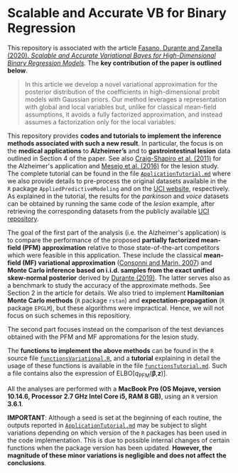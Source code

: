 # Scalable and Accurate VB for Binary Regression

This repository is associated with the article [Fasano, Durante and Zanella (2020). *Scalable and Accurate Variational Bayes for High-Dimensional Binary Regression Models*](https://arxiv.org/abs/1911.06743). The **key contribution of the paper is outlined below**.

> In this article we develop a novel variational approximation for the posterior distribution of the coefficients in high-dimensional probit models with Gaussian priors. Our method leverages a representation with global and local variables but, unlike for classical mean-field assumptions, it avoids a fully factorized approximation, and instead assumes a factorization only for the local variables.

This repository provides **codes and tutorials to implement the inference methods associated with such a new result**. In particular, the focus is on the **medical applications** to **Alzheimer’s** and to **gastrointestinal lesion** data outlined in Section 4 of the paper. See also [Craig-Shapiro et al. (2011)](https://journals.plos.org/plosone/article?id=10.1371/journal.pone.0018850) for the Alzheimer's application and [Mesejo et al. (2016)](https://ieeexplore.ieee.org/abstract/document/7442848) for the lesion study. The complete tutorial can be found in the file [`ApplicationTutorial.md`](https://github.com/augustofasano/Probit-PFMVB/blob/master/ApplicationTutorial.md) where we also provide details to pre-process the original datasets available in the `R` package `AppliedPredictiveModeling` and on the [UCI website](https://archive.ics.uci.edu/ml/datasets/Gastrointestinal+Lesions+in+Regular+Colonoscopy), respectively.
As explained in the tutorial, the results for the *parkinson* and *voice* datasets can be obtained by running the same code of the *lesion* example, after retrieving the corresponding datasets from the publicly available [UCI repository](https://archive.ics.uci.edu/ml/datasets.php).

The goal of the first part of the analysis (i.e. the Alzheimer's application) is to compare the performance of the proposed **partially factorized mean-field (PFM) approximation** relative to those state-of-the-art competitors which were feasible in this application. These include the classical **mean-field (MF) variational approximation** ([Consonni and Marin, 2007](https://www.sciencedirect.com/science/article/pii/S0167947306003951)) and **Monte Carlo inference based on i.i.d. samples from the exact unified skew-normal posterior** derived by [Durante (2019)](https://doi.org/10.1093/biomet/asz034). The latter serves also as a benchmark to study the accuracy of the approximate methods. See Section 2 in the article for details. We also tried to implement **Hamiltonian Monte Carlo methods** (`R` package `rstan`) and **expectation-propagation** (`R` package `EPGLM`), but these algorithms were impractical. Hence, we will not focus on such schemes in this repositiory.

The second part focuses instead on the comparison of the test deviances obtained with the PFM and MF appromations for the lesion study.

The **functions to implement the above methods** can be found in the `R` source file [`functionsVariational.R`](https://github.com/augustofasano/Probit-PFMVB/blob/master/functionsVariational.R), and a **tutorial** explaining in detail the usage of these functions is available in the file [`functionsTutorial.md`](https://github.com/augustofasano/Probit-PFMVB/blob/master/functionsTutorial.md). Such a file contains also the expression of ELBO\[*q*<sub>PFM</sub>(**β**,**z**)\].

All the analyses are performed with a **MacBook Pro (OS Mojave, version 10.14.6, Processor 2.7 GHz Intel Core i5, RAM 8 GB)**, using an `R` version **3.6.1**.

**IMPORTANT**: Although a seed is set at the beginning of each routine, the outputs reported in [`ApplicationTutorial.md`](https://github.com/augustofasano/Probit-PFMVB/blob/master/ApplicationTutorial.md) may be subject to slight variations depending on which version of the `R` packages has been used in the code implementation. This is due to possible internal changes of certain functions when the package version has been updated. **However, the magnitude of these minor variations is negligible and does not affect the conclusions**.
